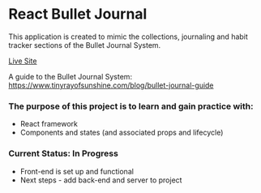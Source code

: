 # React Bullet Journal

This application is created to mimic the collections, journaling and habit tracker sections of the Bullet Journal System.

[Live Site](https://react-frontend-journal.netlify.app "React Front-End Journal - vkwho")

A guide to the Bullet Journal System: <br>
https://www.tinyrayofsunshine.com/blog/bullet-journal-guide

### The purpose of this project is to learn and gain practice with:

-  React framework
-  Components and states (and associated props and lifecycle)

### Current Status: In Progress

-  Front-end is set up and functional
-  Next steps - add back-end and server to project

